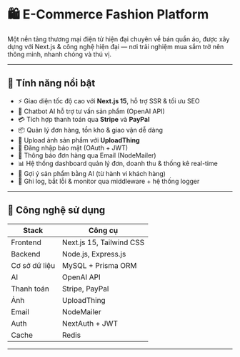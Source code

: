 # 🛍️ E-Commerce Fashion Platform

Một nền tảng thương mại điện tử hiện đại chuyên về bán quần áo, được xây dựng với Next.js & công nghệ hiện đại — nơi trải nghiệm mua sắm trở nên thông minh, nhanh chóng và thú vị.

---

## 🚀 Tính năng nổi bật

- ⚡️ Giao diện tốc độ cao với **Next.js 15**, hỗ trợ SSR & tối ưu SEO
- 🧠 Chatbot AI hỗ trợ tư vấn sản phẩm (OpenAI API)
- 💳 Tích hợp thanh toán qua **Stripe** và **PayPal**
- 📦 Quản lý đơn hàng, tồn kho & giao vận dễ dàng
- 📸 Upload ảnh sản phẩm với **UploadThing**
- 🔐 Đăng nhập bảo mật (OAuth + JWT)
- 🔔 Thông báo đơn hàng qua Email (NodeMailer)
- 📊 Hệ thống dashboard quản lý đơn, doanh thu & thống kê real-time
- 🧠 Gợi ý sản phẩm bằng AI (từ hành vi khách hàng)
- 🧾 Ghi log, bắt lỗi & monitor qua middleware + hệ thống logger

---

## 🧱 Công nghệ sử dụng

| Stack        | Công cụ                |
|--------------|------------------------|
| Frontend     | Next.js 15, Tailwind CSS |
| Backend      | Node.js, Express.js     |
| Cơ sở dữ liệu| MySQL + Prisma ORM      |
| AI           | OpenAI API              |
| Thanh toán   | Stripe, PayPal          |
| Ảnh          | UploadThing             |
| Email        | NodeMailer              |
| Auth         | NextAuth + JWT          |
| Cache        | Redis                   |

---




